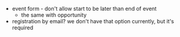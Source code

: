 - event form - don't allow start to be later than end of event
  - the same with opportunity
- registration by email? we don't have that option currently, but it's required
